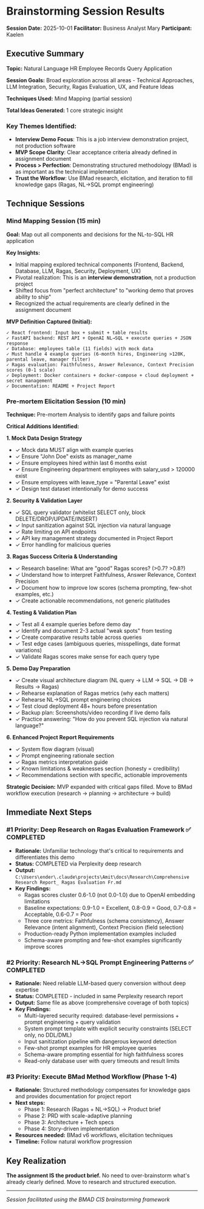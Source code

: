 # Brainstorming Session Results

**Session Date:** 2025-10-01
**Facilitator:** Business Analyst Mary
**Participant:** Kaelen

## Executive Summary

**Topic:** Natural Language HR Employee Records Query Application

**Session Goals:** Broad exploration across all areas - Technical Approaches, LLM Integration, Security, Ragas Evaluation, UX, and Feature Ideas

**Techniques Used:** Mind Mapping (partial session)

**Total Ideas Generated:** 1 core strategic insight

### Key Themes Identified:

- **Interview Demo Focus**: This is a job interview demonstration project, not production software
- **MVP Scope Clarity**: Clear acceptance criteria already defined in assignment document
- **Process > Perfection**: Demonstrating structured methodology (BMad) is as important as the technical implementation
- **Trust the Workflow**: Use BMad research, elicitation, and iteration to fill knowledge gaps (Ragas, NL→SQL prompt engineering)

## Technique Sessions

### Mind Mapping Session (15 min)

**Goal:** Map out all components and decisions for the NL-to-SQL HR application

**Key Insights:**
- Initial mapping explored technical components (Frontend, Backend, Database, LLM, Ragas, Security, Deployment, UX)
- Pivotal realization: This is an **interview demonstration**, not a production project
- Shifted focus from "perfect architecture" to "working demo that proves ability to ship"
- Recognized the actual requirements are clearly defined in the assignment document

**MVP Definition Captured (Initial):**
```
✓ React frontend: Input box + submit + table results
✓ FastAPI backend: REST API + OpenAI NL→SQL + execute queries + JSON response
✓ Database: employees table (11 fields) with mock data
✓ Must handle 4 example queries (6-month hires, Engineering >120K, parental leave, manager filter)
✓ Ragas evaluation: Faithfulness, Answer Relevance, Context Precision scores (0-1 scale)
✓ Deployment: Docker containers + docker-compose + cloud deployment + secret management
✓ Documentation: README + Project Report
```

### Pre-mortem Elicitation Session (10 min)

**Technique:** Pre-mortem Analysis to identify gaps and failure points

**Critical Additions Identified:**

**1. Mock Data Design Strategy**
- ✓ Mock data MUST align with example queries
- ✓ Ensure "John Doe" exists as manager_name
- ✓ Ensure employees hired within last 6 months exist
- ✓ Ensure Engineering department employees with salary_usd > 120000 exist
- ✓ Ensure employees with leave_type = "Parental Leave" exist
- ✓ Design test dataset intentionally for demo success

**2. Security & Validation Layer**
- ✓ SQL query validator (whitelist SELECT only, block DELETE/DROP/UPDATE/INSERT)
- ✓ Input sanitization against SQL injection via natural language
- ✓ Rate limiting on API endpoints
- ✓ API key management strategy documented in Project Report
- ✓ Error handling for malicious queries

**3. Ragas Success Criteria & Understanding**
- ✓ Research baseline: What are "good" Ragas scores? (>0.7? >0.8?)
- ✓ Understand how to interpret Faithfulness, Answer Relevance, Context Precision
- ✓ Document how to improve low scores (schema prompting, few-shot examples, etc.)
- ✓ Create actionable recommendations, not generic platitudes

**4. Testing & Validation Plan**
- ✓ Test all 4 example queries before demo day
- ✓ Identify and document 2-3 actual "weak spots" from testing
- ✓ Create comparative results table across queries
- ✓ Test edge cases (ambiguous queries, misspellings, date format variations)
- ✓ Validate Ragas scores make sense for each query type

**5. Demo Day Preparation**
- ✓ Create visual architecture diagram (NL query → LLM → SQL → DB → Results → Ragas)
- ✓ Rehearse explanation of Ragas metrics (why each matters)
- ✓ Rehearse NL→SQL prompt engineering choices
- ✓ Test cloud deployment 48+ hours before presentation
- ✓ Backup plan: Screenshots/video recording if live demo fails
- ✓ Practice answering: "How do you prevent SQL injection via natural language?"

**6. Enhanced Project Report Requirements**
- ✓ System flow diagram (visual)
- ✓ Prompt engineering rationale section
- ✓ Ragas metrics interpretation guide
- ✓ Known limitations & weaknesses section (honesty = credibility)
- ✓ Recommendations section with specific, actionable improvements

**Strategic Decision:** MVP expanded with critical gaps filled. Move to BMad workflow execution (research → planning → architecture → build)

## Immediate Next Steps

### #1 Priority: Deep Research on Ragas Evaluation Framework ✅ COMPLETED

- **Rationale:** Unfamiliar technology that's critical to requirements and differentiates this demo
- **Status:** COMPLETED via Perplexity deep research
- **Output:** `C:\Users\ender\.claude\projects\Amit\docs\Research\Comprehensive Research Report_ Ragas Evaluation Fr.md`
- **Key Findings:**
  - Ragas scores cluster 0.6-1.0 (not 0.0-1.0) due to OpenAI embedding limitations
  - Baseline expectations: 0.9-1.0 = Excellent, 0.8-0.9 = Good, 0.7-0.8 = Acceptable, 0.6-0.7 = Poor
  - Three core metrics: Faithfulness (schema consistency), Answer Relevance (intent alignment), Context Precision (field selection)
  - Production-ready Python implementation examples included
  - Schema-aware prompting and few-shot examples significantly improve scores

### #2 Priority: Research NL→SQL Prompt Engineering Patterns ✅ COMPLETED

- **Rationale:** Need reliable LLM-based query conversion without deep expertise
- **Status:** COMPLETED - included in same Perplexity research report
- **Output:** Same file as above (comprehensive coverage of both topics)
- **Key Findings:**
  - Multi-layered security required: database-level permissions + prompt engineering + query validation
  - System prompt template with explicit security constraints (SELECT only, no DDL/DML)
  - Input sanitization pipeline with dangerous keyword detection
  - Few-shot prompt examples for HR employee queries
  - Schema-aware prompting essential for high faithfulness scores
  - Read-only database user with query timeouts and result limits

### #3 Priority: Execute BMad Method Workflow (Phase 1-4)

- **Rationale:** Structured methodology compensates for knowledge gaps and provides documentation for project report
- **Next steps:**
  - Phase 1: Research (Ragas + NL→SQL) → Product brief
  - Phase 2: PRD with scale-adaptive planning
  - Phase 3: Architecture + Tech specs
  - Phase 4: Story-driven implementation
- **Resources needed:** BMad v6 workflows, elicitation techniques
- **Timeline:** Follow natural workflow progression

## Key Realization

**The assignment IS the product brief.** No need to over-brainstorm what's already clearly defined. Move to research and structured execution.

---

_Session facilitated using the BMAD CIS brainstorming framework_
